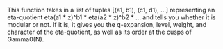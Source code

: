 This function takes in a list of tuples [(a1, b1), (c1, d1), ...]
representing an eta-quotient eta(a1 * z)^b1 * eta(a2 * z)^b2 * ...
and tells you whether it is modular or not. If it is, it gives you the
q-expansion, level, weight, and character of the eta-quotient, as well
as its order at the cusps of Gamma0(N).
